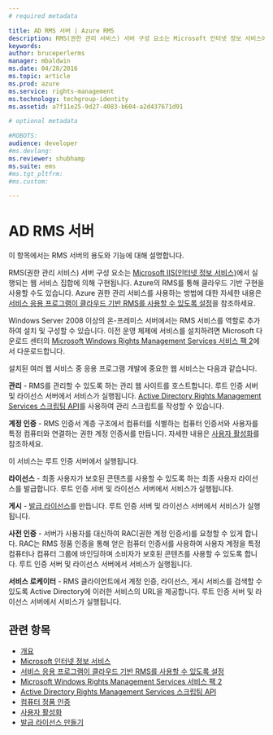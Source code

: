 ```yaml
---
# required metadata

title: AD RMS 서버 | Azure RMS
description: RMS(권한 관리 서비스) 서버 구성 요소는 Microsoft 인터넷 정보 서비스에서 실행되는 웹 서비스 집합에 의해 구현됩니다.
keywords:
author: bruceperlerms
manager: mbaldwin
ms.date: 04/28/2016
ms.topic: article
ms.prod: azure
ms.service: rights-management
ms.technology: techgroup-identity
ms.assetid: a7f11e25-9d27-4083-b604-a2d437671d91

# optional metadata

#ROBOTS:
audience: developer
#ms.devlang:
ms.reviewer: shubhamp
ms.suite: ems
#ms.tgt_pltfrm:
#ms.custom:

---
```


# AD RMS 서버

이 항목에서는 RMS 서버의 용도와 기능에 대해 설명합니다.

RMS(권한 관리 서비스) 서버 구성 요소는 [Microsoft IIS(인터넷 정보 서비스)](http://www.iis.net/overview)에서 실행되는 웹 서비스 집합에 의해 구현됩니다. Azure의 RMS를 통해 클라우드 기반 구현을 사용할 수도 있습니다. Azure 권한 관리 서비스를 사용하는 방법에 대한 자세한 내용은 [서비스 응용 프로그램이 클라우드 기반 RMS를 사용할 수 있도록 설정](how-to-use-file-api-with-aadrm-cloud.md)을 참조하세요.

Windows Server 2008 이상의 온-프레미스 서버에서는 RMS 서비스를 역할로 추가하여 설치 및 구성할 수 있습니다. 이전 운영 체제에 서비스를 설치하려면 Microsoft 다운로드 센터의 [Microsoft Windows Rights Management Services 서비스 팩 2](http://www.microsoft.com/download/en/details.aspx?id=4909)에서 다운로드합니다.

설치된 여러 웹 서비스 중 응용 프로그램 개발에 중요한 웹 서비스는 다음과 같습니다.

**관리** - RMS를 관리할 수 있도록 하는 관리 웹 사이트를 호스트합니다. 루트 인증 서버 및 라이선스 서버에서 서비스가 실행됩니다. [Active Directory Rights Management Services 스크립팅 API](https://msdn.microsoft.com/library/Bb968797)를 사용하여 관리 스크립트를 작성할 수 있습니다.

**계정 인증** - RMS 인증서 계층 구조에서 컴퓨터를 식별하는 컴퓨터 인증서와 사용자를 특정 컴퓨터와 연결하는 권한 계정 인증서를 만듭니다. 자세한 내용은 [사용자 활성화](https://msdn.microsoft.com/library/Cc530378)를 참조하세요.

이 서비스는 루트 인증 서버에서 실행됩니다.

**라이선스** - 최종 사용자가 보호된 콘텐츠를 사용할 수 있도록 하는 최종 사용자 라이선스를 발급합니다. 루트 인증 서버 및 라이선스 서버에서 서비스가 실행됩니다.

**게시** - [발급 라이선스](https://msdn.microsoft.com/library/Aa362355)를 만듭니다. 루트 인증 서버 및 라이선스 서버에서 서비스가 실행됩니다.

**사전 인증** - 서버가 사용자를 대신하여 RAC(권한 계정 인증서)를 요청할 수 있게 합니다. RAC는 RMS 정품 인증을 통해 얻은 컴퓨터 인증서를 사용하여 사용자 계정을 특정 컴퓨터나 컴퓨터 그룹에 바인딩하며 소비자가 보호된 콘텐츠를 사용할 수 있도록 합니다. 루트 인증 서버 및 라이선스 서버에서 서비스가 실행됩니다.

**서비스 로케이터** - RMS 클라이언트에서 계정 인증, 라이선스, 게시 서비스를 검색할 수 있도록 Active Directory에 이러한 서비스의 URL을 제공합니다. 루트 인증 서버 및 라이선스 서버에서 서비스가 실행됩니다.

 

## 관련 항목 ##
* [개요](ad-rms-overview.md)
* [Microsoft 인터넷 정보 서비스](http://www.iis.net/overview)
* [서비스 응용 프로그램이 클라우드 기반 RMS를 사용할 수 있도록 설정](how-to-use-file-api-with-aadrm-cloud.md)
* [Microsoft Windows Rights Management Services 서비스 팩 2](http://www.microsoft.com/download/en/details.aspx?id=4909)
* [Active Directory Rights Management Services 스크립팅 API](https://msdn.microsoft.com/library/Bb968797)
* [컴퓨터 정품 인증](https://msdn.microsoft.com/library/Cc530377)
* [사용자 활성화](https://msdn.microsoft.com/library/Cc530378)
* [발급 라이선스 만들기](https://msdn.microsoft.com/library/Aa362355)

 

 


<!--HONumber=Apr16_HO3-->


